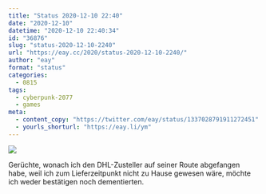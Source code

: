 ```yaml
---
title: "Status 2020-12-10 22:40"
date: "2020-12-10"
datetime: "2020-12-10 22:40:34"
id: "36876"
slug: "status-2020-12-10-2240"
url: "https://eay.cc/2020/status-2020-12-10-2240/"
author: "eay"
format: "status"
categories:
  - 0815
tags:
  - cyberpunk-2077
  - games
meta:
  - content_copy: "https://twitter.com/eay/status/1337028791911272451"
  - yourls_shorturl: "https://eay.li/ym"
---
```


![](https://eay.cc/uploads/2020/cyberpunk2077.jpeg)

Gerüchte, wonach ich den DHL-Zusteller auf seiner Route abgefangen habe, weil ich zum Lieferzeitpunkt nicht zu Hause gewesen wäre, möchte ich weder bestätigen noch dementierten.
